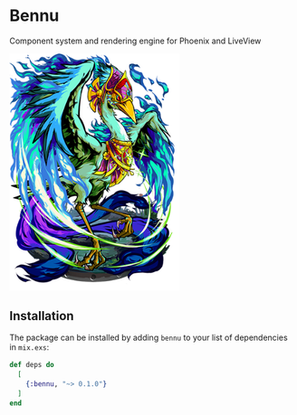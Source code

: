 # Bennu

Component system and rendering engine for Phoenix and LiveView

<img src="priv/img/logo.png" width="300"/>

## Installation

The package can be installed by adding `bennu` to your list of dependencies in `mix.exs`:

```elixir
def deps do
  [
    {:bennu, "~> 0.1.0"}
  ]
end
```
